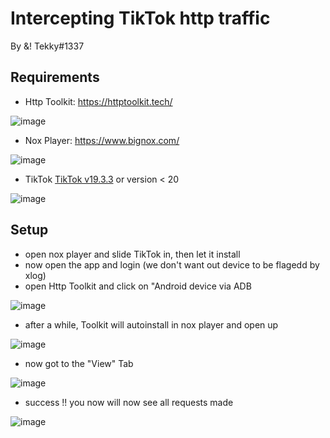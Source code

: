 # Intercepting TikTok http traffic
By &! Tekky#1337

## Requirements
 - Http Toolkit: https://httptoolkit.tech/
 
![image](https://user-images.githubusercontent.com/98614666/180626524-2f17e750-b0fa-412b-b889-443df8accf73.png)

- Nox Player: https://www.bignox.com/

![image](https://user-images.githubusercontent.com/98614666/180626552-84bd24eb-6eef-44ca-bee1-893cffb35aae.png)

- TikTok [TikTok v19.3.3](https://androidapksfree.com/tik-tok/com-zhiliaoapp-musically/download-old/tiktok-19-3-3-apk/) or version < 20

![image](https://user-images.githubusercontent.com/98614666/180626608-8e4c177e-4227-43aa-ac87-0832b7138181.png)

## Setup

- open nox player and slide TikTok in, then let it install
- now open the app and login (we don't want out device to be flagedd by xlog)
- open Http Toolkit and click on "Android device via ADB

![image](https://user-images.githubusercontent.com/98614666/180626688-a9dad3c0-23c4-44d0-a1c4-53c215766634.png)

- after a while, Toolkit will autoinstall in nox player and open up

![image](https://user-images.githubusercontent.com/98614666/180626718-05896b42-d105-4fa1-9653-6bbb91582f0f.png)

- now got to the "View" Tab

![image](https://user-images.githubusercontent.com/98614666/180626755-80ad5dcb-6fd1-44ae-976f-ed3413e24e57.png)

- success !! you now will now see all requests made

![image](https://user-images.githubusercontent.com/98614666/180626776-3db44280-5523-4c92-98ff-0899d4255a2e.png)
